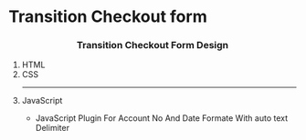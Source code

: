 # Transition Checkout form
<h3 style="text-align: center">Transition Checkout Form Design</h3>
<ol>
<li>HTML</li>
<li>CSS</li>
 <hr>
 <li>JavaScript</li>
  <ul>
  <li>JavaScript Plugin For Account No And Date Formate With auto text Delimiter</li>
  <ul>
</ol>
